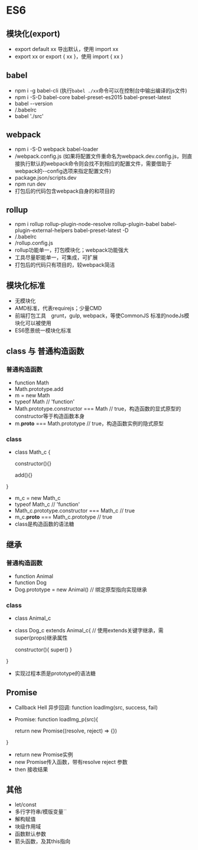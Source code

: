 # ES6

## 模块化(export)
* export default xx 导出默认，使用 import xx
* export xx or export { xx }，使用 import { xx }

## babel
* npm i -g babel-cli (执行`babel ./xx`命令可以在控制台中输出编译的js文件)
* npm i -S-D babel-core babel-preset-es2015 babel-preset-latest
* babel --version
* /.babelrc
* babel './src'

## webpack
* npm i -S-D webpack babel-loader
* /webpack.config.js (如果将配置文件重命名为webpack.dev.config.js，则直接执行默认的webpack命令则会找不到相应的配置文件，需要借助于webpack的--config选项来指定配置文件)
* package.json/scripts.dev
* npm run dev
* 打包后的代码包含webpack自身的和项目的

## rollup
* npm i rollup rollup-plugin-node-resolve rollup-plugin-babel babel-plugin-external-helpers babel-preset-latest -D
* /.babelrc
* /rollup.config.js
* rollup功能单一，打包模块化；webpack功能强大
* 工具尽量职能单一，可集成，可扩展
* 打包后的代码只有项目的，较webpack简洁

## 模块化标准
* 无模块化
* AMD标准，代表requirejs；少量CMD
* 前端打包工具　grunt，gulp, webpack，等使CommonJS 标准的nodeJs模块化可以被使用
* ES6愿景统一模块化标准

## class 与 普通构造函数

### 普通构造函数
* function Math
* Math.prototype.add
* m = new Math
* typeof Math  // 'function'
* Math.prototype.constructor === Math  // true，构造函数的显式原型的constructor等于构造函数本身
* m.__proto__ === Math.prototype  // true，构造函数实例的隐式原型

### class
* class Math_c {

    constructor(){}

    add(){}

}
* m_c = new Math_c
* typeof Math_c  // 'function'
* Math_c.prototype.constructor === Math_c  // true
* m_c.__proto__ === Math_c.prototype  // true
* class是构造函数的语法糖

## 继承

### 普通构造函数
* function Animal
* function Dog
* Dog.prototype = new Animal() // 绑定原型指向实现继承

### class
* class Animal_c
* class Dog_c extends Animal_c{ // 使用extends关键字继承，需super(props)继承属性

    constructor(){ super() }

}
* 实现过程本质是prototype的语法糖

## Promise
* Callback Hell 异步回调: function loadImg(src, success, fail)
* Promise: function loadImg_p(src){

    return new Promise((resolve, reject) => {})

}
* return new Promise实例
* new Promise传入函数，带有resolve reject 参数
* then 接收结果

## 其他
* let/const
* 多行字符串/模版变量``
* 解构赋值
* 块级作用域
* 函数默认参数
* 箭头函数，及其this指向